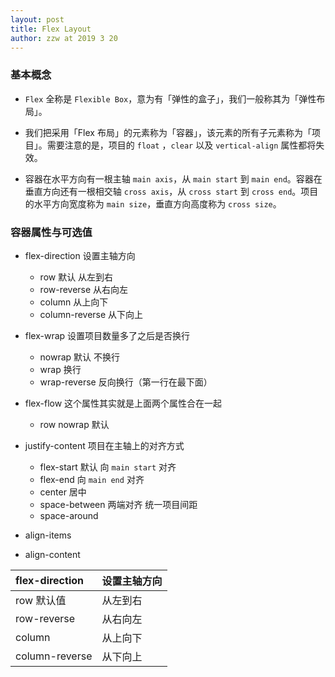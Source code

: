 ```yaml
---
layout: post
title: Flex Layout
author: zzw at 2019 3 20
---
```


### 基本概念

- `Flex` 全称是 `Flexible Box`，意为有「弹性的盒子」，我们一般称其为「弹性布局」。

- 我们把采用「Flex 布局」的元素称为「容器」，该元素的所有子元素称为「项目」。需要注意的是，项目的 `float` ，`clear` 以及 `vertical-align` 属性都将失效。

- 容器在水平方向有一根主轴 `main axis`，从 `main start` 到 `main end`。容器在垂直方向还有一根相交轴 `cross axis`，从 `cross start` 到 `cross end`。项目的水平方向宽度称为 `main size`，垂直方向高度称为 `cross size`。

### 容器属性与可选值

- flex-direction 设置主轴方向
  - row 默认 从左到右
  - row-reverse 从右向左
  - column 从上向下
  - column-reverse 从下向上

- flex-wrap 设置项目数量多了之后是否换行
  - nowrap 默认 不换行
  - wrap 换行 
  - wrap-reverse 反向换行（第一行在最下面）

- flex-flow 这个属性其实就是上面两个属性合在一起
  - row nowrap 默认

- justify-content 项目在主轴上的对齐方式
  - flex-start 默认 向 `main start` 对齐
  - flex-end   向 `main end` 对齐
  - center 居中
  - space-between 两端对齐 统一项目间距
  - space-around  

- align-items
- align-content





|flex-direction|设置主轴方向|
|:-            |:-        |
|row 默认值     |从左到右    |
|row-reverse   |从右向左    |
|column        |从上向下    |
|column-reverse|从下向上    |